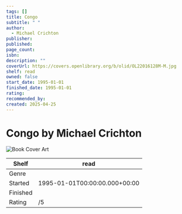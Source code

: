 ```yaml
---
tags: []
title: Congo
subtitle: " "
author:
  - Michael Crichton
publisher: 
published: 
page_count: 
isbn: 
description: ""
coverUrl: https://covers.openlibrary.org/b/olid/OL22016128M-M.jpg
shelf: read
owned: false
start_date: 1995-01-01
finished_date: 1995-01-01
rating: 
recommended_by: 
created: 2025-04-25
---
```


# Congo by Michael Crichton

![Book Cover Art](https://covers.openlibrary.org/b/olid/OL22016128M-M.jpg)

| Shelf | read |
| --- | --- |
| Genre |  |
| Started | 1995-01-01T00:00:00.000+00:00 |
| Finished |  |
| Rating | /5 |

